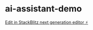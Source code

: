 # ai-assistant-demo

[Edit in StackBlitz next generation editor ⚡️](https://stackblitz.com/~/github.com/20TwentyVizion/ai-assistant-demo)